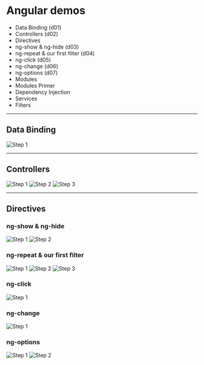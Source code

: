 # Angular demos

* Data Binding (d01)
* Controllers (d02)
* Directives
 * ng-show & ng-hide (d03)
 * ng-repeat & our first filter (d04)
 * ng-click (d05)
 * ng-change (d06)
 * ng-options (d07)
* Modules
 * Modules Primer
 * Dependency Injection
* Services
* Filters

---

## Data Binding

![Step 1](docs/d01_01.jpg)

---

## Controllers

![Step 1](docs/d02_01.jpg)
![Step 2](docs/d02_02.jpg)
![Step 3](docs/d02_03.jpg)

---

## Directives

### ng-show & ng-hide

![Step 1](docs/d03_01.jpg)
![Step 2](docs/d03_02.jpg)

### ng-repeat & our first filter

![Step 1](docs/d04_01.jpg)
![Step 2](docs/d04_02.jpg)
![Step 3](docs/d04_03.jpg)

### ng-click

![Step 1](docs/d05_01.jpg)

### ng-change

![Step 1](docs/d06_01.jpg)

### ng-options

![Step 1](docs/d07_01.jpg)
![Step 2](docs/d07_02.jpg)

